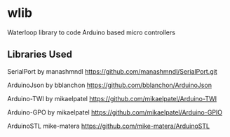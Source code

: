 # wlib
Waterloop library to code Arduino based micro controllers

## Libraries Used

SerialPort by manashmndl
https://github.com/manashmndl/SerialPort.git

ArduinoJson by bblanchon
https://github.com/bblanchon/ArduinoJson

Arduino-TWI by mikaelpatel
https://github.com/mikaelpatel/Arduino-TWI

Arduino-GPO by mikaelpatel
https://github.com/mikaelpatel/Arduino-GPIO

ArduinoSTL mike-matera
https://github.com/mike-matera/ArduinoSTL



